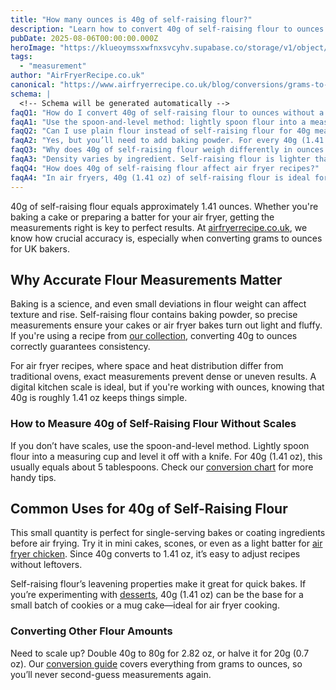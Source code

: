 ```yaml
---
title: "How many ounces is 40g of self-raising flour?"
description: "Learn how to convert 40g of self-raising flour to ounces for perfect baking results. Includes easy tips for air fryer recipes!"
pubDate: 2025-08-06T00:00:00.000Z
heroImage: "https://klueoymssxwfnxsvcyhv.supabase.co/storage/v1/object/public/Shmucket/40g-self-raising-flour-to-ounces.webp"
tags:
  - "measurement"
author: "AirFryerRecipe.co.uk"
canonical: "https://www.airfryerrecipe.co.uk/blog/conversions/grams-to-ounces/40g-self-raising-flour-to-ounces"
schema: |
  <!-- Schema will be generated automatically -->
faqQ1: "How do I convert 40g of self-raising flour to ounces without a scale?"
faqA1: "Use the spoon-and-level method: lightly spoon flour into a measuring cup and level it off. Approximately 5 tablespoons of self-raising flour equals 40g (1.41 oz). For accuracy, refer to a conversion chart or use a digital scale when possible."
faqQ2: "Can I use plain flour instead of self-raising flour for 40g measurements?"
faqA2: "Yes, but you’ll need to add baking powder. For every 40g (1.41 oz) of plain flour, mix in 1 teaspoon of baking powder to replicate self-raising flour’s rise. Adjustments may be needed based on the recipe."
faqQ3: "Why does 40g of self-raising flour weigh differently in ounces compared to other ingredients?"
faqA3: "Density varies by ingredient. Self-raising flour is lighter than liquids or dense foods, so 40g converts to 1.41 oz. Always check weight conversions per ingredient for precision."
faqQ4: "How does 40g of self-raising flour affect air fryer recipes?"
faqA4: "In air fryers, 40g (1.41 oz) of self-raising flour is ideal for small batches or coatings. Too much can lead to uneven cooking, so measure carefully for crispy, well-risen results."
---
```

<p>40g of self-raising flour equals approximately 1.41 ounces. Whether you're baking a cake or preparing a batter for your air fryer, getting the measurements right is key to perfect results. At <a href=https://www.airfryerrecipe.co.uk>airfryerrecipe.co.uk</a>, we know how crucial accuracy is, especially when converting grams to ounces for UK bakers.</p>  

<h2>Why Accurate Flour Measurements Matter</h2>  
<p>Baking is a science, and even small deviations in flour weight can affect texture and rise. Self-raising flour contains baking powder, so precise measurements ensure your cakes or air fryer bakes turn out light and fluffy. If you're using a recipe from <a href=https://www.airfryerrecipe.co.uk/recipes>our collection</a>, converting 40g to ounces correctly guarantees consistency.</p>  

<p>For air fryer recipes, where space and heat distribution differ from traditional ovens, exact measurements prevent dense or uneven results. A digital kitchen scale is ideal, but if you're working with ounces, knowing that 40g is roughly 1.41 oz keeps things simple.</p>  

<h3>How to Measure 40g of Self-Raising Flour Without Scales</h3>  
<p>If you don’t have scales, use the spoon-and-level method. Lightly spoon flour into a measuring cup and level it off with a knife. For 40g (1.41 oz), this usually equals about 5 tablespoons. Check our <a href=https://www.airfryerrecipe.co.uk/air-fryer-conversion-chart>conversion chart</a> for more handy tips.</p>  

<h2>Common Uses for 40g of Self-Raising Flour</h2>  
<p>This small quantity is perfect for single-serving bakes or coating ingredients before air frying. Try it in mini cakes, scones, or even as a light batter for <a href=https://www.airfryerrecipe.co.uk/recipe-category/chicken>air fryer chicken</a>. Since 40g converts to 1.41 oz, it’s easy to adjust recipes without leftovers.</p>  

<p>Self-raising flour’s leavening properties make it great for quick bakes. If you’re experimenting with <a href=https://www.airfryerrecipe.co.uk/recipe-category/dessert>desserts</a>, 40g (1.41 oz) can be the base for a small batch of cookies or a mug cake—ideal for air fryer cooking.</p>  

<h3>Converting Other Flour Amounts</h3>  
<p>Need to scale up? Double 40g to 80g for 2.82 oz, or halve it for 20g (0.7 oz). Our <a href=https://www.airfryerrecipe.co.uk/air-fryer-conversion-chart>conversion guide</a> covers everything from grams to ounces, so you’ll never second-guess measurements again.</p>
